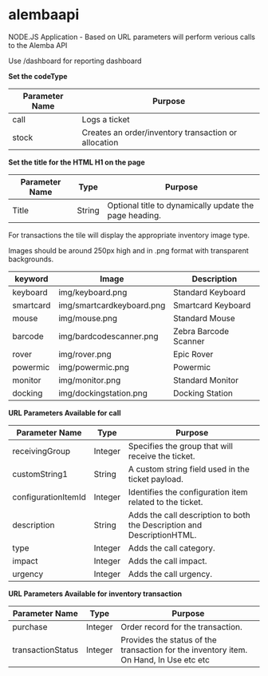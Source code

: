 # alembaapi

NODE.JS Application - Based on URL parameters will perform verious calls to the Alemba API

Use /dashboard for reporting dashboard 

**Set the codeType**

| Parameter Name  | Purpose |
| ------------- |------------- |
| call | Logs a ticket   |
| stock | Creates an order/inventory transaction or allocation  |

**Set the title for the HTML H1 on the page**

| Parameter Name  | Type | Purpose |
| ------------- | ------------- |------------- |
| Title  | String | Optional title to dynamically update the page heading.|

For transactions the tile will display the appropriate inventory image type.

Images should be around 250px high and in .png format with transparent backgrounds.

| keyword  | Image | Description |
| ------------- | ------------- |------------- |
| keyboard | img/keyboard.png |Standard Keyboard |
| smartcard  | img/smartcardkeyboard.png | Smartcard Keyboard |
| mouse | img/mouse.png |Standard Mouse |
| barcode | img/bardcodescanner.png | Zebra Barcode Scanner |
| rover | img/rover.png | Epic Rover |
| powermic | img/powermic.png | Powermic |
| monitor | img/monitor.png | Standard Monitor |
| docking | img/dockingstation.png | Docking Station |

**URL Parameters Available for call**

| Parameter Name  | Type | Purpose |
| ------------- | ------------- |------------- |
| receivingGroup | Integer  |Specifies the group that will receive the ticket. |
| customString1  | String | A custom string field used in the ticket payload.|
| configurationItemId  | Integer | Identifies the configuration item related to the ticket.|
| description  | String | Adds the call description to both the Description and DescriptionHTML.|
| type  | Integer | Adds the call category.|
| impact | Integer | Adds the call impact.|
| urgency  | Integer | Adds the call urgency.|

**URL Parameters Available for inventory transaction**

| Parameter Name  | Type | Purpose |
| ------------- | ------------- |------------- |
| purchase | Integer  | Order record for the transaction. |
| transactionStatus | Integer | Provides the status of the transaction for the inventory item. On Hand, In Use etc etc||
